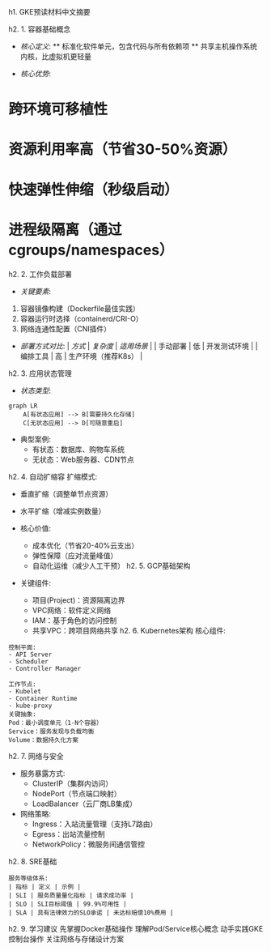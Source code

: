 h1. GKE预读材料中文摘要

h2. 1. 容器基础概念
* *核心定义*: 
** 标准化软件单元，包含代码与所有依赖项
** 共享主机操作系统内核，比虚拟机更轻量

* *核心优势*:
# 跨环境可移植性
# 资源利用率高（节省30-50%资源）
# 快速弹性伸缩（秒级启动）
# 进程级隔离（通过cgroups/namespaces）

h2. 2. 工作负载部署
* *关键要素*:
1. 容器镜像构建（Dockerfile最佳实践）
2. 容器运行时选择（containerd/CRI-O）
3. 网络连通性配置（CNI插件）

* *部署方式对比*:
| *方式* | *复杂度* | *适用场景* |
| 手动部署 | 低 | 开发测试环境 |
| 编排工具 | 高 | 生产环境（推荐K8s） |

h2. 3. 应用状态管理
* *状态类型*:
```mermaid
graph LR
    A[有状态应用] --> B[需要持久化存储]
    C[无状态应用] --> D[可随意重启]
```
- 典型案例:
    - 有状态：数据库、购物车系统
    - 无状态：Web服务器、CDN节点

h2. 4. 自动扩缩容
扩缩模式:
- 垂直扩缩（调整单节点资源）
- 水平扩缩（增减实例数量）

- 核心价值:
    - 成本优化（节省20-40%云支出）
    - 弹性保障（应对流量峰值）
    - 自动化运维（减少人工干预）
h2. 5. GCP基础架构
- 关键组件:
    - 项目(Project)：资源隔离边界
    - VPC网络：软件定义网络
    - IAM：基于角色的访问控制
    - 共享VPC：跨项目网络共享
h2. 6. Kubernetes架构
核心组件:
```
控制平面:
- API Server
- Scheduler
- Controller Manager

工作节点:
- Kubelet
- Container Runtime
- kube-proxy
关键抽象:
Pod：最小调度单元（1-N个容器）
Service：服务发现与负载均衡
Volume：数据持久化方案
```
h2. 7. 网络与安全
- 服务暴露方式:
    - ClusterIP（集群内访问）
    - NodePort（节点端口映射）
    - LoadBalancer（云厂商LB集成）
- 网络策略:
    - Ingress：入站流量管理（支持L7路由）
    - Egress：出站流量控制
    - NetworkPolicy：微服务间通信管控

h2. 8. SRE基础
```
服务等级体系:
| 指标 | 定义 | 示例 |
| SLI | 服务质量量化指标 | 请求成功率 |
| SLO | SLI目标阈值 | 99.9%可用性 |
| SLA | 具有法律效力的SLO承诺 | 未达标赔偿10%费用 |
```
h2. 9. 学习建议
先掌握Docker基础操作
理解Pod/Service核心概念
动手实践GKE控制台操作
关注网络与存储设计方案

